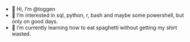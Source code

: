 - 👋 Hi, I’m @toggen
- 👀 I’m interested in sql, python, r, bash and maybe some powershell, but only on good days. 
- 🌱 I’m currently learning how to eat spaghetti without getting my shirt wasted. 

<!---
toggen/toggen is a ✨ special ✨ repository because its `README.md` (this file) appears on your GitHub profile.
You can click the Preview link to take a look at your changes.
--->
